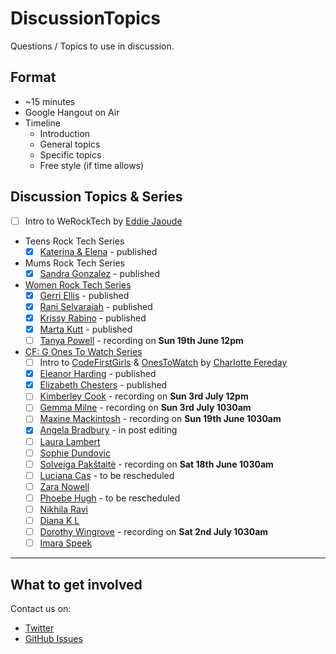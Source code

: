 # DiscussionTopics

Questions / Topics to use in discussion.

## Format

* ~15 minutes
* Google Hangout on Air
* Timeline
    * Introduction
    * General topics
    * Specific topics
    * Free style (if time allows)

## Discussion Topics & Series

* [ ] Intro to WeRockTech by [Eddie Jaoude](http://twitter.com/eddiejaoude)

* Teens Rock Tech Series
    * [x] [Katerina & Elena](CustomTopics/TeensRockTech/KaterinaElena.md) - published

* Mums Rock Tech Series
    * [x] [Sandra Gonzalez](CustomTopics/MumsRockTech/SandraGonzalez.md) - published

* [Women Rock Tech Series](WomenRockTechSeries.md)
    * [x] [Gerri Ellis](CustomTopics/WomenRockTech/GerriEllis.md) - published
    * [x] [Rani Selvarajah](CustomTopics/WomenRockTech/RaniSelvarajah.md) - published
    * [x] [Krissy Rabino](CustomTopics/WomenRockTech/KrissyRabino.md) - published
    * [x] [Marta Kutt](CustomTopics/WomenRockTech/MartaKutt.md) - published
    * [ ] [Tanya Powell](CustomTopics/WomenRockTech/TanyaPowell.md) - recording on **Sun 19th June 12pm**

* [CF: G Ones To Watch Series](CFGOnesToWatchSeries.md)
    * [ ] Intro to [CodeFirstGirls](http://www.codefirstgirls.org.uk) & [OnesToWatch](http://www.codefirstgirls.org.uk/ones-to-watch-2016.html) by [Charlotte Fereday](https://twitter.com/CharlotteBRF)
    * [x] [Eleanor Harding](CustomTopics/CFGOnesToWatch2016/EleanorHarding.md) - published
    * [x] [Elizabeth Chesters](CustomTopics/CFGOnesToWatch2016/ElizabethChesters.md) - published
    * [ ] [Kimberley Cook](CustomTopics/CFGOnesToWatch2016/KimberleyCook.md) - recording on **Sun 3rd July 12pm**
    * [ ] [Gemma Milne](CustomTopics/CFGOnesToWatch2016/GemmaMilne.md) - recording on **Sun 3rd July 1030am**
    * [ ] [Maxine Mackintosh](CustomTopics/CFGOnesToWatch2016/MaxineMackintosh.md) - recording on **Sun 19th June 1030am**
    * [x] [Angela Bradbury](CustomTopics/CFGOnesToWatch2016/AngelaBradbury.md) - in post editing
    * [ ] [Laura Lambert](CustomTopics/CFGOnesToWatch2016/LauraLambert.md)
    * [ ] [Sophie Dundovic](CustomTopics/CFGOnesToWatch2016/SophieDundovic.md)
    * [ ] [Solveiga Pakštaitė](CustomTopics/CFGOnesToWatch2016/SolveigaPakštaitė.md) - recording on **Sat 18th June 1030am**
    * [ ] [Luciana Cas](CustomTopics/CFGOnesToWatch2016/LucianaCas.md) - to be rescheduled
    * [ ] [Zara Nowell](CustomTopics/CFGOnesToWatch2016/ZaraNowell.md)
    * [ ] [Phoebe Hugh](CustomTopics/CFGOnesToWatch2016/PhoebeHugh.md) - to be rescheduled
    * [ ] [Nikhila Ravi](CustomTopics/CFGOnesToWatch2016/NikhilaRavi.md)
    * [ ] [Diana K L](CustomTopics/CFGOnesToWatch2016/DianaKL.md)
    * [ ] [Dorothy Wingrove](CustomTopics/CFGOnesToWatch2016/DorothyWingrove.md) - recording on **Sat 2nd July 1030am**
    * [ ] [Imara Speek](CustomTopics/CFGOnesToWatch2016/ImaraSpeek.md)

---

## What to get involved

Contact us on:

* [Twitter](http://twitter.com/WeRockTech)
* [GitHub Issues](https://github.com/WeRockTech/DiscussionTopics/issues)
